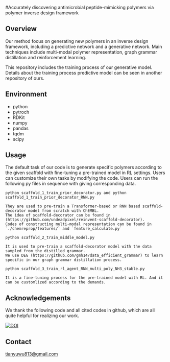 
#Accurately discovering antimicrobial peptide-mimicking polymers via polymer inverse design framework

## Overview
Our method focus on generating new polymers in an inverse design framework, including a predictive network and a generative network.
Main techniques include multi-modal polymer representation, graph grammar distillation and reinforcement learning.

This repository includes the training process of our generative model. Details about the training process predictive model can be seen in another repository of ours.

## Environment
- python 
- pytroch 
- RDKit
- numpy
- pandas
- tqdm
- scipy


## Usage
The default task of our code is to generate specific polymers according to the given scaffold with fine-tuning a pre-trained model in RL settings. 
Users can customize their own tasks by modifying the code. 
Users can run the following py files in sequence with giving corresponding data.


```
python scaffold_1_train_prior_decorator.py and python scaffold_1_train_prior_decorator_RNN.py 

They are used to pre-train a Transformer-based or RNN based scaffold-decorator model from scratch with ChEMBL.
The idea of scaffold-decorator can be found in (https://github.com/undeadpixel/reinvent-scaffold-decorator).
Codes of constructing multi-modal representation can be found in `./chemreprop/features/` and `feature_calculate.py`
```
```
python scaffold_2_train_middle_model.py 

It is used to pre-train a scaffold-decorator model with the data sampled from the distilled grammar.
We use DEG (https://github.com/gmh14/data_efficient_grammar) to learn specific in our graph grammar distillation process.
 ```
 ```
python scaffold_3_train_rl_agent_RNN_multi_poly_NH3_stable.py 

It is a fine-tuning process for the pre-trained model with RL. And it can be customlized according to the demands.
```

## Acknowledgements
We thank the following code and all cited codes in github, which are all quite helpful for realizing our work.

[![DOI](https://zenodo.org/badge/369146587.svg)](https://zenodo.org/badge/latestdoi/369146587) 

## Contact
tianyuwu813@gmail.com
